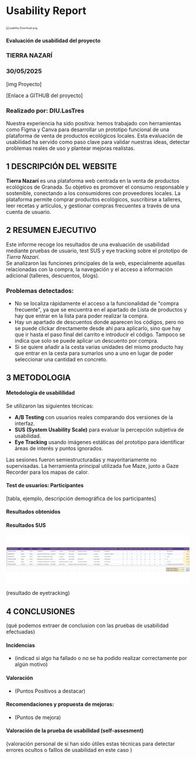 # Usability Report



<img src="https://encrypted-tbn0.gstatic.com/images?q=tbn:ANd9GcRF017nhV-TFmNER2OM8UbXtdN6xwAKBYrv0i6onNfKu6Yn0BV0RK6aiOroeXl73LSY-B0&usqp=CAU" alt="usability Download png" style="zoom:50%;" />

#### Evaluación de usabilidad del proyecto 

### TIERRA NAZARÍ

### 30/05/2025





[img Proyecto]

[Enlace a GITHUB del proyecto]





### Realizado por: DIU.LasTres

Nuestra experiencia ha sido positiva: hemos trabajado con herramientas como Figma y Canva para desarrollar un prototipo funcional de una plataforma de venta de productos ecológicos locales. Esta evaluación de usabilidad ha servido como paso clave para validar nuestras ideas, detectar problemas reales de uso y plantear mejoras realistas.











## 1 DESCRIPCIÓN DEL WEBSITE

**Tierra Nazarí** es una plataforma web centrada en la venta de productos ecológicos de Granada. Su objetivo es promover el consumo responsable y sostenible, conectando a los consumidores con proveedores locales. La plataforma permite comprar productos ecológicos, suscribirse a talleres, leer recetas y artículos, y gestionar compras frecuentes a través de una cuenta de usuario.

 



## 2 RESUMEN EJECUTIVO



Este informe recoge los resultados de una evaluación de usabilidad mediante pruebas de usuario, test SUS y eye tracking sobre el prototipo de *Tierra Nazarí*.  
Se analizaron las funciones principales de la web, especialmente aquellas relacionadas con la compra, la navegación y el acceso a información adicional (talleres, descuentos, blogs).

### Problemas detectados:
- No se localiza rápidamente el acceso a la funcionalidad de "compra frecuente", ya que se encuentra en el apartado de Lista de productos y hay que entrar en la lista para poder realizar la compra.
- Hay un apartado de descuentos donde aparecen los códigos, pero no se puede clickar directamente desde ahí para aplicarlo, sino que hay que ir hasta el paso final del carrito e introducir el código. Tampoco se indica que solo se puede aplicar un descuento por compra.
- Si se quiere añadir a la cesta varias unidades del mismo producto hay que entrar en la cesta para sumarlos uno a uno en lugar de poder seleccionar una cantidad en concreto.









## 3 METODOLOGIA 

#### Metodología de usabililidad

Se utilizaron las siguientes técnicas:
- **A/B Testing** con usuarios reales comparando dos versiones de la interfaz.
- **SUS (System Usability Scale)** para evaluar la percepción subjetiva de usabilidad.
- **Eye Tracking** usando imágenes estáticas del prototipo para identificar áreas de interés y puntos ignorados.

Las sesiones fueron semiestructuradas y mayoritariamente no supervisadas. La herramienta principal utilizada fue Maze, junto a Gaze Recorder para los mapas de calor.

 

#### Test de usuarios: Participantes

[tabla, ejemplo, descripción demográfica de los participantes]





#### Resultados obtenidos

#### Resultados SUS

<img src="https://github.com/angelamgr/UX_CaseStudy/blob/58ebfbe0f3dfb7d6b00f82267f02ccd6d1eb760a/P4/sus_results.png" alt="sus_results">



(resultado de eyetracking)









## 4 CONCLUSIONES 



(qué podemos extraer de conclusion con las pruebas de usabilidad efectuadas)



#### Incidencias

* (indicad si algo ha fallado o no se ha podido realizar correctamente por algún motivo)



#### Valoración 

* (Puntos Positivos a destacar)



#### Recomendaciones y propuesta de mejoras: 

* (Puntos de mejora)







#### Valoración de la prueba de usabilidad (self-assesment)

(valoración personal de si han sido útiles estas técnicas para detectar errores ocultos o falllos de usabilidad en este caso )
